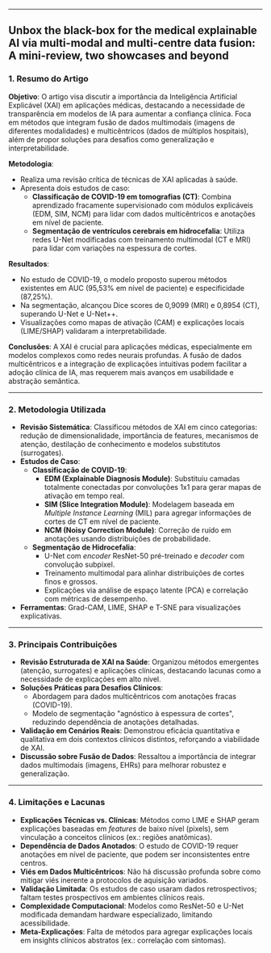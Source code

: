 ***
## Unbox the black-box for the medical explainable AI via multi-modal and multi-centre data fusion: A mini-review, two showcases and beyond

### 1. **Resumo do Artigo**  

**Objetivo**: 
O artigo visa discutir a importância da Inteligência Artificial Explicável (XAI) em aplicações médicas, destacando a necessidade de transparência em modelos de IA para aumentar a confiança clínica. Foca em métodos que integram fusão de dados multimodais (imagens de diferentes modalidades) e multicêntricos (dados de múltiplos hospitais), além de propor soluções para desafios como generalização e interpretabilidade.  

**Metodologia**:  
- Realiza uma revisão crítica de técnicas de XAI aplicadas à saúde.  
- Apresenta dois estudos de caso:  
  - **Classificação de COVID-19 em tomografias (CT)**: Combina aprendizado fracamente supervisionado com módulos explicáveis (EDM, SIM, NCM) para lidar com dados multicêntricos e anotações em nível de paciente.  
  - **Segmentação de ventrículos cerebrais em hidrocefalia**: Utiliza redes U-Net modificadas com treinamento multimodal (CT e MRI) para lidar com variações na espessura de cortes.  

**Resultados**:  
- No estudo de COVID-19, o modelo proposto superou métodos existentes em AUC (95,53% em nível de paciente) e especificidade (87,25%).  
- Na segmentação, alcançou Dice scores de 0,9099 (MRI) e 0,8954 (CT), superando U-Net e U-Net++.  
- Visualizações como mapas de ativação (CAM) e explicações locais (LIME/SHAP) validaram a interpretabilidade.  

**Conclusões**: 
A XAI é crucial para aplicações médicas, especialmente em modelos complexos como redes neurais profundas. A fusão de dados multicêntricos e a integração de explicações intuitivas podem facilitar a adoção clínica de IA, mas requerem mais avanços em usabilidade e abstração semântica.  
***
### 2. **Metodologia Utilizada**  

- **Revisão Sistemática**: Classificou métodos de XAI em cinco categorias: redução de dimensionalidade, importância de features, mecanismos de atenção, destilação de conhecimento e modelos substitutos (surrogates).  
- **Estudos de Caso**:  
  - **Classificação de COVID-19**:  
    - **EDM (Explainable Diagnosis Module)**: Substituiu camadas totalmente conectadas por convoluções 1x1 para gerar mapas de ativação em tempo real.  
    - **SIM (Slice Integration Module)**: Modelagem baseada em *Multiple Instance Learning* (MIL) para agregar informações de cortes de CT em nível de paciente.  
    - **NCM (Noisy Correction Module)**: Correção de ruído em anotações usando distribuições de probabilidade.  
  - **Segmentação de Hidrocefalia**:  
    - U-Net com *encoder* ResNet-50 pré-treinado e *decoder* com convolução subpixel.  
    - Treinamento multimodal para alinhar distribuições de cortes finos e grossos.  
    - Explicações via análise de espaço latente (PCA) e correlação com métricas de desempenho.  
- **Ferramentas**: Grad-CAM, LIME, SHAP e T-SNE para visualizações explicativas.  

***
### 3. **Principais Contribuições**

- **Revisão Estruturada de XAI na Saúde**: Organizou métodos emergentes (atenção, surrogates) e aplicações clínicas, destacando lacunas como a necessidade de explicações em alto nível.  
- **Soluções Práticas para Desafios Clínicos**:  
  - Abordagem para dados multicêntricos com anotações fracas (COVID-19).  
  - Modelo de segmentação "agnóstico à espessura de cortes", reduzindo dependência de anotações detalhadas.  
- **Validação em Cenários Reais**: Demonstrou eficácia quantitativa e qualitativa em dois contextos clínicos distintos, reforçando a viabilidade de XAI.  
- **Discussão sobre Fusão de Dados**: Ressaltou a importância de integrar dados multimodais (imagens, EHRs) para melhorar robustez e generalização.  

***
### 4. **Limitações e Lacunas** 

- **Explicações Técnicas vs. Clínicas**: Métodos como LIME e SHAP geram explicações baseadas em *features* de baixo nível (pixels), sem vinculação a conceitos clínicos (ex.: regiões anatômicas).  
- **Dependência de Dados Anotados**: O estudo de COVID-19 requer anotações em nível de paciente, que podem ser inconsistentes entre centros.  
- **Viés em Dados Multicêntricos**: Não há discussão profunda sobre como mitigar viés inerente a protocolos de aquisição variados.  
- **Validação Limitada**: Os estudos de caso usaram dados retrospectivos; faltam testes prospectivos em ambientes clínicos reais.  
- **Complexidade Computacional**: Modelos como ResNet-50 e U-Net modificada demandam hardware especializado, limitando acessibilidade.  
- **Meta-Explicações**: Falta de métodos para agregar explicações locais em insights clínicos abstratos (ex.: correlação com sintomas).  
